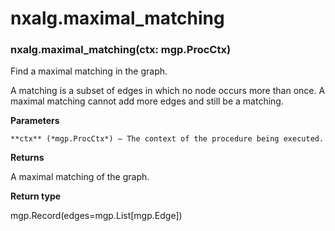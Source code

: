 # nxalg.maximal_matching


### nxalg.maximal_matching(ctx: mgp.ProcCtx)
Find a maximal matching in the graph.

A matching is a subset of edges in which no node occurs more than once.
A maximal matching cannot add more edges and still be a matching.


**Parameters**

    **ctx** (*mgp.ProcCtx*) – The context of the procedure being executed.



**Returns**

A maximal matching of the graph.



**Return type**

mgp.Record(edges=mgp.List[mgp.Edge])
